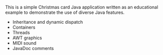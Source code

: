 This is a simple Christmas card Java application written as an educational
example to demonstrate the use of diverse Java features.

* Inheritance and dynamic dispatch
* Containers
* Threads
* AWT graphics
* MIDI sound
* JavaDoc comments
